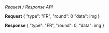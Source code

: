 *Request / Response API*

**Request**
{
  "type": "FR",
  "round": 0
  "data": img
}

**Response**
{
  "type": "FR",
  "round": 0,
  "data": img
}
